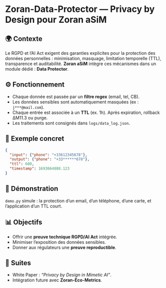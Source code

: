 # Zoran-Data-Protector — Privacy by Design pour Zoran aSiM

## 🌍 Contexte
Le RGPD et l’AI Act exigent des garanties explicites pour la protection des données personnelles : minimisation, masquage, limitation temporelle (TTL), transparence et auditabilité. **Zoran aSiM** intègre ces mécanismes dans un module dédié : **Data Protector**.

## ⚙️ Fonctionnement
- Chaque donnée est passée par un **filtre regex** (email, tel, CB).  
- Les données sensibles sont automatiquement masquées (ex : `j***@mail.com`).  
- Chaque entrée est associée à un **TTL** (ex. 1h). Après expiration, rollback ΔM11.3 ou purge.  
- Les traitements sont consignés dans `logs/data_log.json`.  

## 📜 Exemple concret
```json
{
  "input": {"phone": "+33612345678"},
  "output": {"phone": "+33******678"},
  "ttl": 600,
  "timestamp": 1693064888.123
}
```

## 🧪 Démonstration
`demo.py` simule : la protection d’un email, d’un téléphone, d’une carte, et l’application d’un TTL court.  

## 📊 Objectifs
- Offrir une **preuve technique RGPD/AI Act** intégrée.  
- Minimiser l’exposition des données sensibles.  
- Donner aux régulateurs une **preuve reproductible**.  

## 🔗 Suites
- White Paper : *“Privacy by Design in Mimetic AI”*.  
- Intégration future avec **Zoran-Eco-Metrics**.
